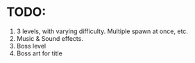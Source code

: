 # TODO:

1. 3 levels, with varying difficulty. Multiple spawn at once, etc.
2. Music & Sound effects.
3. Boss level
4. Boss art for title